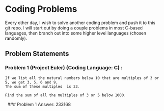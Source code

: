 # Coding Problems

Every other day, I wish to solve another coding problem and push it to this git repo. I will start out by doing a couple problems in most C-based languages, then branch out into some higher level languages (chosen randomly). 

## Problem Statements

### Problem 1 (Project Euler) (Coding Language: C) : 

    If we list all the natural numbers below 10 that are multiples of 3 or 5, we get 3, 5, 6 and 9. 
    The sum of these multiples  is 23.

    Find the sum of all the multiples of 3 or 5 below 1000.

&nbsp;&nbsp;### Problem 1 Answer: 233168